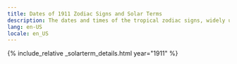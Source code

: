```yaml
---
title: Dates of 1911 Zodiac Signs and Solar Terms
description: The dates and times of the tropical zodiac signs, widely used in western astrology, and solar terms of year 1911
lang: en-US
locale: en_US
---
```

{% include_relative _solarterm_details.html year="1911" %}
